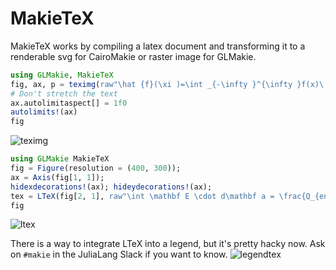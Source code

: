 # MakieTeX

MakieTeX works by compiling a latex document and transforming it to a renderable
svg for CairoMakie or raster image for GLMakie. 

```julia
using GLMakie, MakieTeX
fig, ax, p = teximg(raw"\hat {f}(\xi )=\int _{-\infty }^{\infty }f(x)\ e^{-2\pi ix\xi }~ dx", textsize=100)
# Don't stretch the text 
ax.autolimitaspect[] = 1f0
autolimits!(ax)
fig
```
![teximg](https://user-images.githubusercontent.com/32143268/79641464-5696ab80-81b5-11ea-902d-d65da76dfa69.png)

```julia
using GLMakie MakieTeX
fig = Figure(resolution = (400, 300));
ax = Axis(fig[1, 1]);
hidexdecorations!(ax); hideydecorations!(ax);
tex = LTeX(fig[2, 1], raw"\int \mathbf E \cdot d\mathbf a = \frac{Q_{encl}}{4\pi\epsilon_0}", textsize=20);
fig
```
![ltex](https://user-images.githubusercontent.com/32143268/79641864-b42bf780-81b7-11ea-8958-407f6c732069.png)

There is a way to integrate LTeX into a legend, but it's pretty hacky now.  Ask on `#makie` in the JuliaLang Slack if you want to know.
![legendtex](https://user-images.githubusercontent.com/32143268/79641479-6adaa880-81b5-11ea-8138-4d6054ccfa6d.png)
